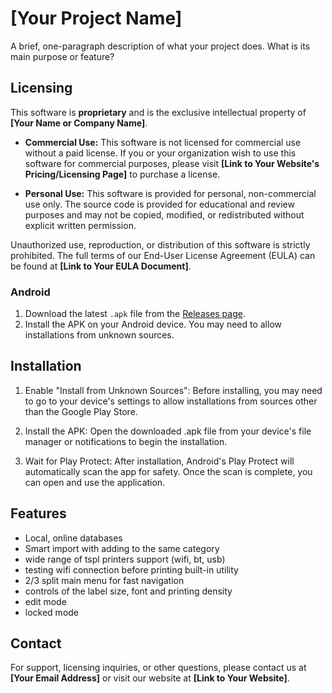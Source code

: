 # [Your Project Name]

A brief, one-paragraph description of what your project does. What is its main purpose or feature?

## Licensing

This software is **proprietary** and is the exclusive intellectual property of **[Your Name or Company Name]**.

* **Commercial Use:** This software is not licensed for commercial use without a paid license. If you or your organization wish to use this software for commercial purposes, please visit **[Link to Your Website's Pricing/Licensing Page]** to purchase a license.

* **Personal Use:** This software is provided for personal, non-commercial use only. The source code is provided for educational and review purposes and may not be copied, modified, or redistributed without explicit written permission.

Unauthorized use, reproduction, or distribution of this software is strictly prohibited. The full terms of our End-User License Agreement (EULA) can be found at **[Link to Your EULA Document]**.

### Android
1.  Download the latest `.apk` file from the [Releases page](https://github.com/puntusovdima/FoodLabelPro/releases/latest/download/FoodLabelPro.apk).
2.  Install the APK on your Android device. You may need to allow installations from unknown sources.

## Installation

1. Enable "Install from Unknown Sources":
Before installing, you may need to go to your device's settings to allow installations from sources other than the Google Play Store.

2. Install the APK:
Open the downloaded .apk file from your device's file manager or notifications to begin the installation.

3. Wait for Play Protect:
After installation, Android's Play Protect will automatically scan the app for safety. Once the scan is complete, you can open and use the application.


## Features

* Local, online databases
* Smart import with adding to the same category
* wide range of tspl printers support (wifi, bt, usb)
* testing wifi connection before printing built-in utility
* 2/3 split main menu for fast navigation
* controls of the label size, font and printing density
* edit mode
* locked mode

## Contact

For support, licensing inquiries, or other questions, please contact us at **[Your Email Address]** or visit our website at **[Link to Your Website]**.